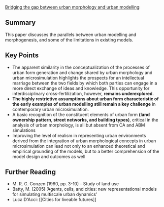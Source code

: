 [Bridging the gap between urban morphology and urban modelling](file:///C:/Users/conal/Downloads/G__UM+14(2)_Viewpoints123-124.pdf)
## Summary

This paper discusses the parallels between urban modelling and morphogenesis, and some of the limitations in existing models. 

## Key Points

- The apparent similarity in the conceptualization of the processes of urban form generation and change shared by urban morphology and urban microsimulation highlights the prospects for an intellectual marriage between the two fields by which both parties can engage in a more direct exchange of ideas and knowledge. This opportunity for interdisciplinary cross-fertilization, however, **remains underexplored**.
- **The highly restrictive assumptions about urban form characteristic of the early examples of urban modelling still remain a key challenge** in contemporary urban microsimulation.
- A basic recognition of the constituent elements of urban form **(land ownership pattern, street networks, and building types)**, critical in the analysis of urban morphology, is all but absent from CA and ABM simulations
- Improving the level of realism in representing urban environments derived from the integration of urban morphological concepts in urban microsimulation can lead not only to an enhanced theoretical and empirical grounding of the models, but to a better comprehension of the model design and outcomes as well

## Further Reading

- M. R. G. Conzen (1960, pp. 3-10) - Study of land use
- Batty, M. (2005) ‘Agents, cells, and cities: new representational models for simulating multiscale urban dynamics’
- Luca D'Acci: [[Cities for liveable futures]]

